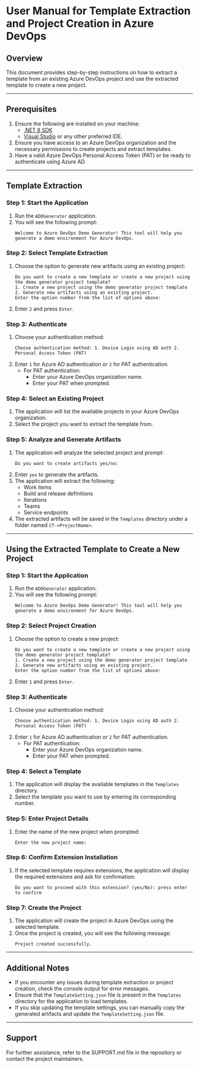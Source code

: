 # User Manual for Template Extraction and Project Creation in Azure DevOps

## Overview

This document provides step-by-step instructions on how to extract a template from an existing Azure DevOps project and use the extracted template to create a new project.

---

## Prerequisites

1. Ensure the following are installed on your machine:
   - [.NET 8 SDK](https://dotnet.microsoft.com/download/dotnet/8.0)
   - [Visual Studio](https://visualstudio.microsoft.com/) or any other preferred IDE.
2. Ensure you have access to an Azure DevOps organization and the necessary permissions to create projects and extract templates.
3. Have a valid Azure DevOps Personal Access Token (PAT) or be ready to authenticate using Azure AD.

---

## Template Extraction

### Step 1: Start the Application
1. Run the `ADOGenerator` application.
2. You will see the following prompt:
   ```
   Welcome to Azure DevOps Demo Generator! This tool will help you generate a demo environment for Azure DevOps.
   ```

### Step 2: Select Template Extraction
1. Choose the option to generate new artifacts using an existing project:
   ```
   Do you want to create a new template or create a new project using the demo generator project template?
   1. Create a new project using the demo generator project template
   2. Generate new artifacts using an existing project.
   Enter the option number from the list of options above:
   ```
2. Enter `2` and press `Enter`.

### Step 3: Authenticate
1. Choose your authentication method:
   ```
   Choose authentication method: 1. Device Login using AD auth 2. Personal Access Token (PAT)
   ```
2. Enter `1` for Azure AD authentication or `2` for PAT authentication.
   - For PAT authentication:
     - Enter your Azure DevOps organization name.
     - Enter your PAT when prompted.

### Step 4: Select an Existing Project
1. The application will list the available projects in your Azure DevOps organization.
2. Select the project you want to extract the template from.

### Step 5: Analyze and Generate Artifacts
1. The application will analyze the selected project and prompt:
   ```
   Do you want to create artifacts yes/no:
   ```
2. Enter `yes` to generate the artifacts.
3. The application will extract the following:
   - Work items
   - Build and release definitions
   - Iterations
   - Teams
   - Service endpoints
4. The extracted artifacts will be saved in the `Templates` directory under a folder named `CT-<ProjectName>`.

---

## Using the Extracted Template to Create a New Project

### Step 1: Start the Application
1. Run the `ADOGenerator` application.
2. You will see the following prompt:
   ```
   Welcome to Azure DevOps Demo Generator! This tool will help you generate a demo environment for Azure DevOps.
   ```

### Step 2: Select Project Creation
1. Choose the option to create a new project:
   ```
   Do you want to create a new template or create a new project using the demo generator project template?
   1. Create a new project using the demo generator project template
   2. Generate new artifacts using an existing project.
   Enter the option number from the list of options above:
   ```
2. Enter `1` and press `Enter`.

### Step 3: Authenticate
1. Choose your authentication method:
   ```
   Choose authentication method: 1. Device Login using AD auth 2. Personal Access Token (PAT)
   ```
2. Enter `1` for Azure AD authentication or `2` for PAT authentication.
   - For PAT authentication:
     - Enter your Azure DevOps organization name.
     - Enter your PAT when prompted.

### Step 4: Select a Template
1. The application will display the available templates in the `Templates` directory.
2. Select the template you want to use by entering its corresponding number.

### Step 5: Enter Project Details
1. Enter the name of the new project when prompted:
   ```
   Enter the new project name:
   ```

### Step 6: Confirm Extension Installation
1. If the selected template requires extensions, the application will display the required extensions and ask for confirmation:
   ```
   Do you want to proceed with this extension? (yes/No): press enter to confirm
   ```

### Step 7: Create the Project
1. The application will create the project in Azure DevOps using the selected template.
2. Once the project is created, you will see the following message:
   ```
   Project created successfully.
   ```

---

## Additional Notes

- If you encounter any issues during template extraction or project creation, check the console output for error messages.
- Ensure that the `TemplateSetting.json` file is present in the `Templates` directory for the application to load templates.
- If you skip updating the template settings, you can manually copy the generated artifacts and update the `TemplateSetting.json` file.

---

## Support

For further assistance, refer to the SUPPORT.md file in the repository or contact the project maintainers.